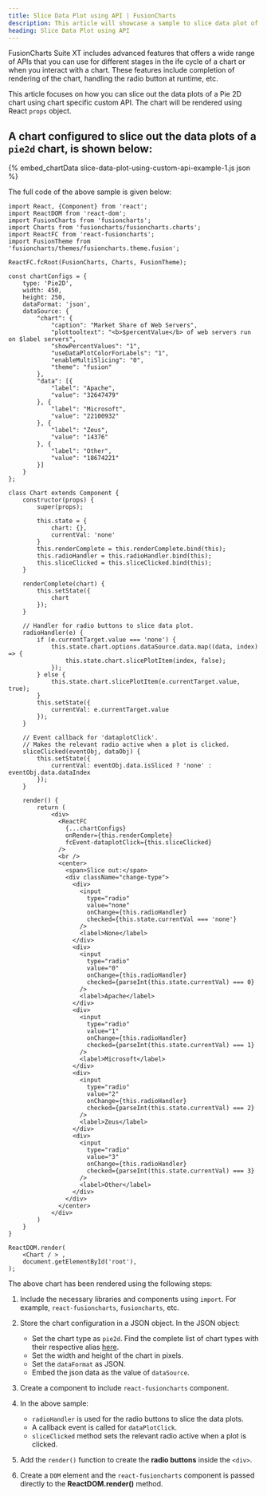 ```yaml
---
title: Slice Data Plot using API | FusionCharts
description: This article will showcase a sample to slice data plot of the pie chart using chart specific custom API .
heading: Slice Data Plot using API
---
```


FusionCharts Suite XT includes advanced features that offers a wide range of APIs that you can use for different stages in the ife cycle of a chart or when you interact with a chart. These features include completion of rendering of the chart, handling the radio button at runtime, etc.

This article focuses on how you can slice out the data plots of a Pie 2D chart using chart specific custom API. The chart will be rendered using React `props` object. 

## A chart configured to slice out the data plots of a `pie2d` chart, is shown below:

{% embed_chartData slice-data-plot-using-custom-api-example-1.js json %}

The full code of the above sample is given below:

```
import React, {Component} from 'react';
import ReactDOM from 'react-dom';
import FusionCharts from 'fusioncharts';
import Charts from 'fusioncharts/fusioncharts.charts';
import ReactFC from 'react-fusioncharts';
import FusionTheme from 'fusioncharts/themes/fusioncharts.theme.fusion';

ReactFC.fcRoot(FusionCharts, Charts, FusionTheme);

const chartConfigs = {
    type: 'Pie2D',
    width: 450,
    height: 250,
    dataFormat: 'json',
    dataSource: {
        "chart": {
            "caption": "Market Share of Web Servers",
            "plottooltext": "<b>$percentValue</b> of web servers run on $label servers",
            "showPercentValues": "1",
            "useDataPlotColorForLabels": "1",
            "enableMultiSlicing": "0",
            "theme": "fusion"
        },
        "data": [{
            "label": "Apache",
            "value": "32647479"
        }, {
            "label": "Microsoft",
            "value": "22100932"
        }, {
            "label": "Zeus",
            "value": "14376"
        }, {
            "label": "Other",
            "value": "18674221"
        }]
    }
};

class Chart extends Component {
    constructor(props) {
        super(props);

        this.state = {
            chart: {},
            currentVal: 'none'
        }
        this.renderComplete = this.renderComplete.bind(this);
        this.radioHandler = this.radioHandler.bind(this);
        this.sliceClicked = this.sliceClicked.bind(this);
    }

    renderComplete(chart) {
        this.setState({
            chart
        });
    }

    // Handler for radio buttons to slice data plot.
    radioHandler(e) {
        if (e.currentTarget.value === 'none') {
            this.state.chart.options.dataSource.data.map((data, index) => {
                this.state.chart.slicePlotItem(index, false);
            });
        } else {
            this.state.chart.slicePlotItem(e.currentTarget.value, true);
        }
        this.setState({
            currentVal: e.currentTarget.value
        });
    }

    // Event callback for 'dataplotClick'.
    // Makes the relevant radio active when a plot is clicked.
    sliceClicked(eventObj, dataObj) {
        this.setState({
            currentVal: eventObj.data.isSliced ? 'none' : eventObj.data.dataIndex
        });
    }

    render() {
        return (
            <div>
              <ReactFC
                {...chartConfigs}
                onRender={this.renderComplete}
                fcEvent-dataplotClick={this.sliceClicked}
              />
              <br />
              <center>
                <span>Slice out:</span>
                <div className="change-type">
                  <div>
                    <input
                      type="radio"
                      value="none"
                      onChange={this.radioHandler}
                      checked={this.state.currentVal === 'none'}
                    />
                    <label>None</label>
                  </div>
                  <div>
                    <input
                      type="radio"
                      value="0"
                      onChange={this.radioHandler}
                      checked={parseInt(this.state.currentVal) === 0}
                    />
                    <label>Apache</label>
                  </div>
                  <div>
                    <input
                      type="radio"
                      value="1"
                      onChange={this.radioHandler}
                      checked={parseInt(this.state.currentVal) === 1}
                    />
                    <label>Microsoft</label>
                  </div>
                  <div>
                    <input
                      type="radio" 
                      value="2"
                      onChange={this.radioHandler}
                      checked={parseInt(this.state.currentVal) === 2}
                    />
                    <label>Zeus</label>
                  </div>
                  <div>
                    <input
                      type="radio"
                      value="3"
                      onChange={this.radioHandler}
                      checked={parseInt(this.state.currentVal) === 3}
                    />
                    <label>Other</label>
                  </div>
                </div>
              </center>
            </div>
        )
    }
}

ReactDOM.render(
    <Chart / > ,
    document.getElementById('root'),
);
```

The above chart has been rendered using the following steps:

1. Include the necessary libraries and components using `import`. For example, `react-fusioncharts`, `fusioncharts`, etc.

2. Store the chart configuration in a JSON object. In the JSON object:
    * Set the chart type as `pie2d`. Find the complete list of chart types with their respective alias [here](https://www.fusioncharts.com/dev/chart-guide/list-of-charts).
    * Set the width and height of the chart in pixels. 
    * Set the `dataFormat` as JSON.
    * Embed the json data as the value of `dataSource`.

3. Create a component to include `react-fusioncharts` component.

4. In the above sample:
    * `radioHandler` is used for the radio buttons to slice the data plots.
    * A callback event is called for `dataPlotClick`.
    * `sliceClicked` method sets the relevant radio active when a plot is clicked.

5. Add the `render()` function to create the **radio buttons** inside the `<div>`.

6. Create a `DOM` element and the `react-fusioncharts` component is passed directly to the **ReactDOM.render()** method.
